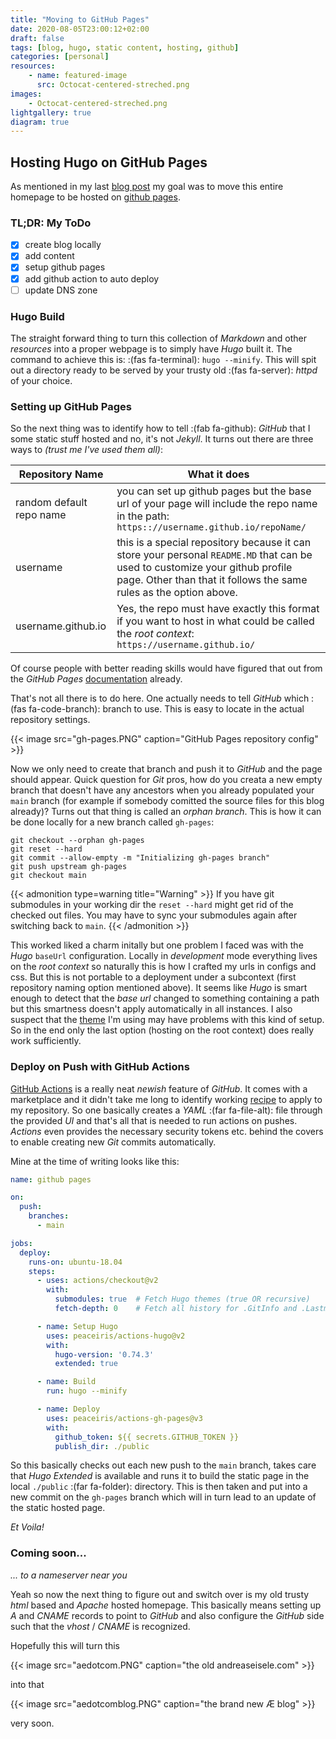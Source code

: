 ```yaml
---
title: "Moving to GitHub Pages"
date: 2020-08-05T23:00:12+02:00
draft: false
tags: [blog, hugo, static content, hosting, github]
categories: [personal]
resources:
    - name: featured-image
      src: Octocat-centered-streched.png
images: 
    - Octocat-centered-streched.png
lightgallery: true
diagram: true
---
```


## Hosting Hugo on GitHub Pages

As mentioned in my last [blog post](../bloggin-with-hugo) my goal was to move this entire homepage to be hosted on [github pages](https://pages.github.com/).

### TL;DR: My ToDo

 - [x] create blog locally
 - [x] add content
 - [x] setup github pages
 - [x] add github action to auto deploy
 - [ ] update DNS zone

### Hugo Build

The straight forward thing to turn this collection of _Markdown_ and other _resources_ into a proper webpage is to simply
have _Hugo_ built it. The command to achieve this is: :(fas fa-terminal): `hugo --minify`. This will spit out a directory ready to be served
by your trusty old :(fas fa-server): _httpd_ of your choice.

### Setting up GitHub Pages

So the next thing was to identify how to tell :(fab fa-github): _GitHub_ that I some static stuff hosted and no, it's not _Jekyll_. It turns
out there are three ways to _(trust me I've used them all)_:

| Repository  Name | What it does |
| --------- | ------------ |
| random default repo name | you can set up github pages but the base url of your page will include the repo name in the path: `https:://username.github.io/repoName/` |
| username | this is a special repository because it can store your personal `README.MD` that can be used to customize your github profile page. Other than that it follows the same rules as the option above. |
| username.github.io | Yes, the repo must have exactly this format if you want to host in what could be called the _root context_: `https://username.github.io/` | 

Of course people with better reading skills would have figured that out from the _GitHub Pages_ [documentation](https://pages.github.com/) already.

That's not all there is to do here. One actually needs to tell _GitHub_ which :(fas fa-code-branch): branch to use. This
is easy to locate in the actual repository settings.

{{< image src="gh-pages.PNG" caption="GitHub Pages repository config" >}}

Now we only need to create that branch and push it to _GitHub_ and the page should appear. Quick question for _Git_ pros, 
how do you creata a new empty branch that doesn't have any ancestors when you already populated your `main` branch (for
example if somebody comitted the source files for this blog already)? Turns out that thing is called an _orphan branch_.
This is how it can be done locally for a new branch called `gh-pages`: 

```shell script
git checkout --orphan gh-pages
git reset --hard
git commit --allow-empty -m "Initializing gh-pages branch"
git push upstream gh-pages
git checkout main
```
{{< admonition type=warning title="Warning" >}}
If you have git submodules in your working dir the `reset --hard` might get rid of the checked out files. You may have
to sync your submodules again after switching back to `main`.
{{< /admonition >}}

This worked liked a charm initally but one problem I faced was with the _Hugo_ `baseUrl` configuration. Locally in _development_
mode everything lives on the _root context_ so naturally this is how I crafted my urls in configs and css. But this is
not portable to a deployment under a subcontext (first repository naming option mentioned above). It seems like _Hugo_
is smart enough to detect that the _base url_ changed to something containing a path but this smartness doesn't apply
automatically in all instances. I also suspect that the [theme](https://hugoloveit.com) I'm using may have problems with
this kind of setup. So in the end only the last option (hosting on the root context) does really work sufficiently.

### Deploy on Push with GitHub Actions

[GitHub Actions](https://github.com/features/actions) is a really neat _newish_ feature of _GitHub_. It comes with a
marketplace and it didn't take me long to identify working [recipe](https://github.com/marketplace/actions/github-pages-action)
to apply to my repository. So one basically creates a _YAML_ :(far fa-file-alt): file through the provided _UI_ and
that's all that is needed to run actions on pushes. _Actions_ even provides the necessary security tokens etc. behind the
covers to enable creating new _Git_ commits automatically.

Mine at the time of writing looks like this:
```yaml
name: github pages

on:
  push:
    branches:
      - main

jobs:
  deploy:
    runs-on: ubuntu-18.04
    steps:
      - uses: actions/checkout@v2
        with:
          submodules: true  # Fetch Hugo themes (true OR recursive)
          fetch-depth: 0    # Fetch all history for .GitInfo and .Lastmod

      - name: Setup Hugo
        uses: peaceiris/actions-hugo@v2
        with:
          hugo-version: '0.74.3'
          extended: true

      - name: Build
        run: hugo --minify

      - name: Deploy
        uses: peaceiris/actions-gh-pages@v3
        with:
          github_token: ${{ secrets.GITHUB_TOKEN }}
          publish_dir: ./public
```

So this basically checks out each new push to the `main` branch, takes care that _Hugo Extended_ is available and runs
it to build the static page in the local `./public` :(far fa-folder): directory. This is then taken and put into a new
commit on the `gh-pages` branch which will in turn lead to an update of the static hosted page.

_Et Voila!_

### Coming soon...

_... to a nameserver near you_

Yeah so now the next thing to figure out and switch over is my old trusty _html_ based and _Apache_ hosted homepage.
This basically means setting up _A_ and _CNAME_ records to point to _GitHub_ and also configure the _GitHub_ side such
that the _vhost_ / _CNAME_ is recognized.
 
Hopefully this will turn this 

{{< image src="aedotcom.PNG" caption="the old andreaseisele.com" >}}

into that

{{< image src="aedotcomblog.PNG" caption="the brand new Æ blog" >}}

very soon.